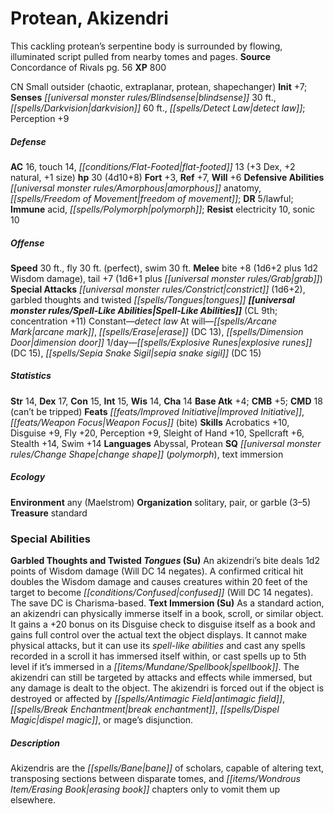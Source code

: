 ﻿---
cssclass: [monsters]
title1: Protean, Akizendri
desc_short: This cackling protean's serpentine body is surrounded by flowing, illuminated
  script pulled from nearby tomes and pages.
title2: Akizendri
CR: 3
sources:
- name: Concordance of Rivals
  page: 56
  link: https://paizo.com/products/btq01x4d?Pathfinder-Campaign-Setting-Concordance-of-Rivals
XP: 800
alignment: CN
size: Small
type: outsider
subtypes:
- chaotic
- extraplanar
- protean
- shapechanger
initiative:
  bonus: 7
senses:
  blindsense: 30
  darkvision: 60
  detect law: true
AC:
  AC: 16
  touch: 14
  flat_footed: 13
  components:
    dex: 3
    natural: 2
    size: 1
HP:
  HP: 30
  long: 4d10+8
saves:
  fort: 3
  ref: 7
  will: 6
defensive_abilities:
- amorphous anatomy
- freedom of movement
DR:
- amount: 5
  weakness: lawful
immunities:
- acid
- polymorph
resistances:
  electricity: 10
  sonic: 10
speeds:
  base: 30
  fly: 30
  fly_maneuverability: perfect
  swim: 30
attacks:
  melee:
  - - text: bite +8 (1d6+2 plus 1d2 Wisdom damage)
      entries:
      - - damage: 1d6+2
        - damage: 1d2
          type: Wisdom damage
      attack: bite
      bonus:
      - 8
    - text: tail +7 (1d6+1 plus grab)
      entries:
      - - damage: 1d6+1
        - effect: grab
      attack: tail
      bonus:
      - 7
  special:
  - constrict (1d6+2)
  - garbled thoughts and twisted tongues
spell_like_abilities:
  entries:
  - name: detect law
    source: default
    freq: Constant
  - name: arcane mark
    source: default
    freq: At will
  - name: erase
    source: default
    freq: At will
    DC: 13
  - name: dimension door
    source: default
    freq: At will
  - name: explosive runes
    source: default
    freq: 1/day
    DC: 15
  - name: sepia snake sigil
    source: default
    freq: 1/day
    DC: 15
  sources:
  - name: default
    CL: 9
    concentration: 11
ability_scores:
  STR: 14
  DEX: 17
  CON: 15
  INT: 15
  WIS: 14
  CHA: 14
BAB: 4
CMB: 5
CMD: 18
CMD_other: can't be tripped
feats:
- name: Improved Initiative
- name: Weapon Focus (bite)
skills:
  Acrobatics: 10
  Disguise: 9
  Fly: 20
  Perception: 9
  Sleight of Hand: 10
  Spellcraft: 6
  Stealth: 14
  Swim: 14
languages:
- Abyssal
- Protean
special_qualities:
- change shape (polymorph)
- text immersion
ecology:
  environment: any (Maelstrom)
  organization: solitary, pair, or garble (3-5)
  treasure_type: standard
special_abilities:
  Garbled Thoughts and Twisted Tongues (Su): An akizendri's bite deals 1d2 points
    of Wisdom damage (Will DC 14 negates). A confirmed critical hit doubles the Wisdom
    damage and causes creatures within 20 feet of the target to become confused (Will
    DC 14 negates). The save DC is Charisma-based.
  Text Immersion (Su): As a standard action, an akizendri can physically immerse itself
    in a book, scroll, or similar object. It gains a +20 bonus on its Disguise check
    to disguise itself as a book and gains full control over the actual text the object
    displays. It cannot make physical attacks, but it can use its spell-like abilities
    and cast any spells recorded in a scroll it has immersed itself within, or cast
    spells up to 5th level if it's immersed in a spellbook. The akizendri can still
    be targeted by attacks and effects while immersed, but any damage is dealt to
    the object. The akizendri is forced out if the object is destroyed or affected
    by antimagic field, break enchantment, dispel magic, or mage's disjunction.
desc_long: Akizendris are the bane of scholars, capable of altering text, transposing
  sections between disparate tomes, and erasing book chapters only to vomit them up
  elsewhere.

---

# Protean, Akizendri
This cackling protean’s serpentine body is surrounded by flowing, illuminated script pulled from nearby tomes and pages.
**Source** Concordance of Rivals pg. 56
**XP** 800

CN Small outsider (chaotic, extraplanar, protean, shapechanger)
**Init** +7; **Senses** _[[universal monster rules/Blindsense|blindsense]]_ 30 ft., _[[spells/Darkvision|darkvision]]_ 60 ft., _[[spells/Detect Law|detect law]]_; Perception +9

##### Defense

**AC** 16, touch 14, _[[conditions/Flat-Footed|flat-footed]]_ 13 (+3 Dex, +2 natural, +1 size)
**hp** 30 (4d10+8)
**Fort** +3, **Ref** +7, **Will** +6
**Defensive Abilities** _[[universal monster rules/Amorphous|amorphous]]_ anatomy, _[[spells/Freedom of Movement|freedom of movement]]_; **DR** 5/lawful; **Immune** acid, _[[spells/Polymorph|polymorph]]_; **Resist** electricity 10, sonic 10

##### Offense
**Speed** 30 ft., fly 30 ft. (perfect), swim 30 ft.
**Melee** bite +8 (1d6+2 plus 1d2 Wisdom damage), tail +7 (1d6+1 plus _[[universal monster rules/Grab|grab]]_)
**Special Attacks** _[[universal monster rules/Constrict|constrict]]_ (1d6+2), garbled thoughts and twisted _[[spells/Tongues|tongues]]_
**_[[universal monster rules/Spell-Like Abilities|Spell-Like Abilities]]_** (CL 9th; concentration +11)
Constant—_detect law_
 At will—_[[spells/Arcane Mark|arcane mark]]_, _[[spells/Erase|erase]]_ (DC 13), _[[spells/Dimension Door|dimension door]]_
 1/day—_[[spells/Explosive Runes|explosive runes]]_ (DC 15), _[[spells/Sepia Snake Sigil|sepia snake sigil]]_ (DC 15)

##### Statistics
**Str** 14, **Dex** 17, **Con** 15, **Int** 15, **Wis** 14, **Cha** 14
**Base Atk** +4; **CMB** +5; **CMD** 18 (can’t be tripped)
**Feats** _[[feats/Improved Initiative|Improved Initiative]]_, _[[feats/Weapon Focus|Weapon Focus]]_ (bite)
**Skills** Acrobatics +10, Disguise +9, Fly +20, Perception +9, Sleight of Hand +10, Spellcraft +6, Stealth +14, Swim +14
**Languages** Abyssal, Protean
**SQ** _[[universal monster rules/Change Shape|change shape]]_ (_polymorph_), text immersion

##### Ecology

**Environment** any (Maelstrom)
**Organization** solitary, pair, or garble (3–5)
**Treasure** standard

### Special Abilities

**Garbled Thoughts and Twisted _Tongues_ (Su)** An akizendri’s bite deals 1d2 points of Wisdom damage (Will DC 14 negates). A confirmed critical hit doubles the Wisdom damage and causes creatures within 20 feet of the target to become _[[conditions/Confused|confused]]_ (Will DC 14 negates). The save DC is Charisma-based.
 **Text Immersion (Su)** As a standard action, an akizendri can physically immerse itself in a book, scroll, or similar object. It gains a +20 bonus on its Disguise check to disguise itself as a book and gains full control over the actual text the object displays. It cannot make physical attacks, but it can use its _spell-like abilities_ and cast any spells recorded in a scroll it has immersed itself within, or cast spells up to 5th level if it’s immersed in a _[[items/Mundane/Spellbook|spellbook]]_. The akizendri can still be targeted by attacks and effects while immersed, but any damage is dealt to the object. The akizendri is forced out if the object is destroyed or affected by _[[spells/Antimagic Field|antimagic field]]_, _[[spells/Break Enchantment|break enchantment]]_, _[[spells/Dispel Magic|dispel magic]]_, or mage’s disjunction.

##### Description

Akizendris are the _[[spells/Bane|bane]]_ of scholars, capable of altering text, transposing sections between disparate tomes, and _[[items/Wondrous Item/Erasing Book|erasing book]]_ chapters only to vomit them up elsewhere.